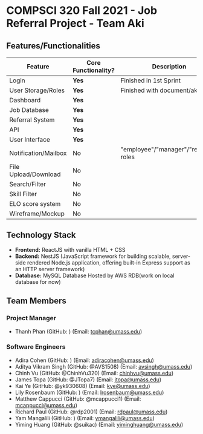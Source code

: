 # COMPSCI 320 Fall 2021 - Job Referral Project - Team Aki

## Features/Functionalities

| Feature               | Core Functionality?   | Description                           |
|-----------------------|-----------------------|---------------------------------------|
| Login                 | **Yes**               | Finished in 1st Sprint                |
| User Storage/Roles    | **Yes**               | Finished with document/aki.sql        |
| Dashboard             | **Yes**               |                                       |
| Job Database          | **Yes**               |                                       |
| Referral System       | **Yes**               |                                       |
| API                   | **Yes**               |                                       |
| User Interface        | **Yes**               |                                       |
| Notification/Mailbox  | No                    | "employee"/"manager"/"referred" roles |
| File Upload/Download  | No                    |                                       |
| Search/Filter         | No                    |                                       |
| Skill Filter          | No                    |                                       |
| ELO score system      | No                    |                                       |
| Wireframe/Mockup      | No                    |                                       |

## Technology Stack

- **Frontend:** ReactJS with vanilla HTML + CSS
- **Backend:** NestJS (JavaScript framework for building scalable, server-side rendered Node.js application, offering built-in Express support as an HTTP server framework)
- **Database:** MySQL Database Hosted by AWS RDB(work on local database for now)

## Team Members

### Project Manager

- Thanh Phan (GitHub: ) (Email: tcphan@umass.edu)

### Software Engineers

- Adira Cohen (GitHub: ) (Email: adiracohen@umass.edu)
- Aditya Vikram Singh (GitHub: @AVS1508) (Email: avsingh@umass.edu)
- Chinh Vu (GitHub: @ChinhVu320) (Email: chinhvu@umass.edu)
- James Topa (GitHub: @JTopa7) (Email: jtopa@umass.edu)
- Kai Ye (GitHub: @yk930608) (Email: kye@umass.edu)
- Lily Rosenbaum (GitHub: ) (Email: lrosenbaum@umass.edu)
- Matthew Cappucci (GitHub: @mcappucci1) (Email: mcappucci@umass.edu)
- Richard Paul (GitHub: @rdp2001) (Email: rdpaul@umass.edu)
- Yam Mangalili (GitHub: ) (Email: ymangalili@umass.edu)
- Yiming Huang (GitHub: @suikac) (Email: yiminghuang@umass.edu)
